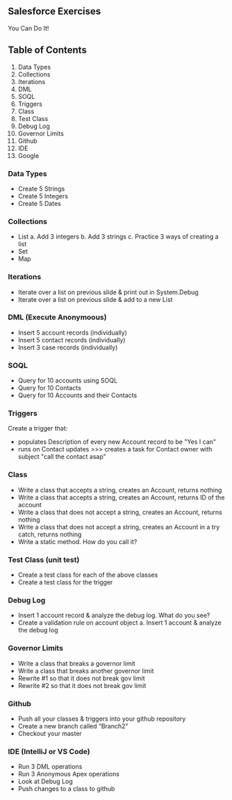 ## Salesforce Exercises

You Can Do It!

## Table of Contents
1. Data Types
2. Collections
3. Iterations
4. DML
5. SOQL
6. Triggers
7. Class
8. Test Class
9. Debug Log
10. Governor Limits
11. Github
12. IDE
13. Google

### Data Types
* Create 5 Strings
* Create 5 Integers
* Create 5 Dates

### Collections
* List
  a. Add 3 integers
  b. Add 3 strings
  c. Practice 3 ways of creating a list
* Set
* Map

### Iterations
* Iterate over a list on previous slide & print out in System.Debug
* Iterate over a list on previous slide & add to a new List

### DML (Execute Anonymoous)
* Insert 5 account records (individually)
* Insert 5 contact records (individually)
* Insert 3 case records (individually)

### SOQL
* Query for 10 accounts using SOQL
* Query for 10 Contacts
* Query for 10 Accounts and their Contacts

### Triggers
Create a trigger that:
* populates Description of every new Account record to be "Yes I can"
* runs on Contact updates >>> creates a task for Contact owner with subject "call the contact asap"

### Class
* Write a class that accepts a string, creates an Account, returns nothing
* Write a class that accepts a string, creates an Account, returns ID of the account
* Write a class that does not accept a string, creates an Account, returns nothing
* Write a class that does not accept a string, creates an Account in a try catch, returns nothing
* Write a static method. How do you call it?

### Test Class (unit test)
* Create a test class for each of the above classes
* Create a test class for the trigger

### Debug Log
* Insert 1 account record & analyze the debug log. What do you see?
* Create a validation rule on account object
  a. Insert 1 account & analyze the debug log

### Governor Limits
* Write a class that breaks a governor limit
* Write a class that breaks another governor limit
* Rewrite #1 so that it does not break gov limit
* Rewrite #2 so that it does not break gov limit

### Github
* Push all your classes & triggers into your github repository
* Create a new branch called “Branch2”
* Checkout your master

### IDE (IntelliJ or VS Code)
* Run 3 DML operations 
* Run 3 Anonymous Apex operations
* Look at Debug Log
* Push changes to a class to github